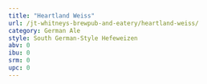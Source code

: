 ```yaml
---
title: "Heartland Weiss"
url: /jt-whitneys-brewpub-and-eatery/heartland-weiss/
category: German Ale
style: South German-Style Hefeweizen
abv: 0
ibu: 0
srm: 0
upc: 0
---
```


